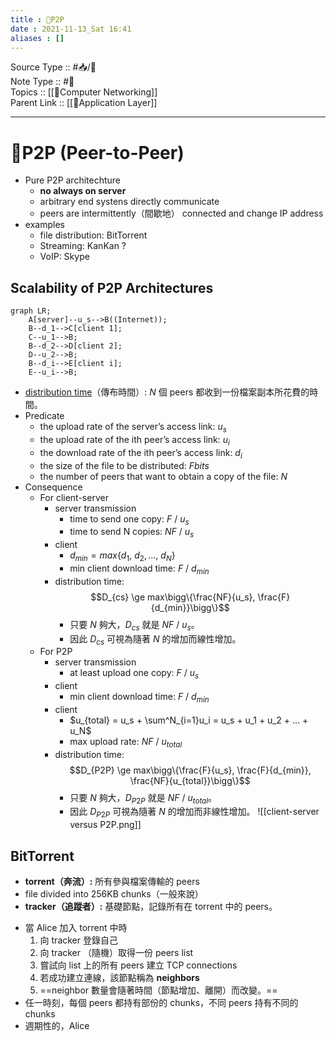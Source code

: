 ```yaml
---
title : 📶P2P
date : 2021-11-13_Sat 16:41
aliases : []
---
```

Source Type :: #📥/📄 <br>
Note Type :: #📝 <br>
Topics :: [[📶Computer Networking]]<br>
Parent Link :: [[📶Application Layer]]<br>

---
# 📶P2P (Peer-to-Peer)
+ Pure P2P architechture
	+ **no always on server**
	+ arbitrary end systens directly communicate
	+ peers are intermittently（間歇地） connected and change IP address
+ examples
	+ file distribution: BitTorrent
	+ Streaming: KanKan ?
	+ VoIP: Skype

## Scalability of P2P Architectures
```mermaid
graph LR;
	A[server]--u_s-->B((Internet));
	B--d_1-->C[client 1];
	C--u_1-->B;
	B--d_2-->D[client 2];
	D--u_2-->B;
	B--d_i-->E[client i];
	E--u_i-->B;
```
+ <u>distribution time</u>（傳布時間）: $N$ 個 peers 都收到一份檔案副本所花費的時間。
+ Predicate
	+ the upload rate of the server’s access link: $u_s$
	+ the upload rate of the ith peer’s access link: $u_i$
	+ the download rate of the ith peer’s access link: $d_i$
	+ the size of the file to be distributed: $F bits$
	+ the number of peers that want to obtain a copy of the file: $N$
+ Consequence
	+ For client-server
		+ server transmission
			+ time to send one copy: $F\ /\ u_s$
			+ time to send N copies: $NF\ /\ u_s$
		+ client
			+ $d_{min} = max\{d_1,\ d_2,...,\ d_N\}$
			+ min client download time: $F\ /\ d_{min}$
		+ distribution time: $$D_{cs} \ge max\bigg\{\frac{NF}{u_s}, \frac{F}{d_{min}}\bigg\}$$
			+ 只要 $N$ 夠大，$D_{cs}$ 就是 $NF\ /\ u_s$。
			+ 因此 $D_{cs}$ 可視為隨著 $N$ 的增加而線性增加。
	+ For P2P
		+ server transmission
			+ at least upload one copy: $F\ /\ u_s$
		+ client
			+ min client download time: $F\ /\ d_{min}$
		+ client
			+ $u_{total} = u_s + \sum^N_{i=1}u_i = u_s + u_1 + u_2 + ... + u_N$
			+ max upload rate: $NF\ /\ u_{total}$
		+ distribution time: $$D_{P2P} \ge max\bigg\{\frac{F}{u_s}, \frac{F}{d_{min}}, \frac{NF}{u_{total}}\bigg\}$$
			+ 只要 $N$ 夠大，$D_{P2P}$ 就是 $NF\ /\ u_{total}$。
			+ 因此 $D_{P2P}$ 可視為隨著 $N$ 的增加而非線性增加。
![[client-server versus P2P.png]]

## BitTorrent
+ **torrent（奔流）:** 所有參與檔案傳輸的 peers
+ file divided into 256KB chunks（一般來說）
+ **tracker（追蹤者）:** 基礎節點，記錄所有在 torrent 中的 peers。

- 當 Alice 加入 torrent 中時
	1. 向 tracker 登錄自己
	2. 向 tracker （隨機）取得一份 peers list
	3. 嘗試向 list 上的所有 peers 建立 TCP connections
	4. 若成功建立連線，該節點稱為 **neighbors**
	5. ==neighbor 數量會隨著時間（節點增加、離開）而改變。==
- 任一時刻，每個 peers 都持有部份的 chunks，不同 peers 持有不同的 chunks
- 週期性的，Alice 